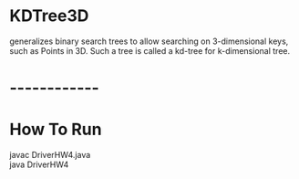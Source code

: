 # KDTree3D
generalizes binary search trees to allow searching on 3-dimensional keys, such as Points in 3D. Such a tree is called a kd-tree for k-dimensional tree.
# ------------
# How To Run
javac DriverHW4.java\
java DriverHW4
